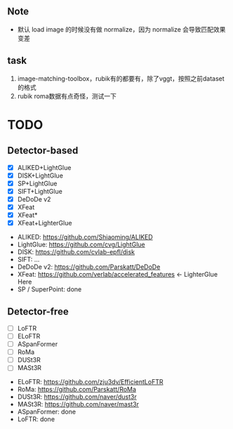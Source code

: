## Note

 - 默认 load image 的时候没有做 normalize，因为 normalize 会导致匹配效果变差 

## task

1. image-matching-toolbox，rubik有的都要有，除了vggt，按照之前dataset的格式
2. rubik roma数据有点奇怪，测试一下

# TODO

## Detector-based

 - [x] ALIKED+LightGlue
 - [x] DISK+LightGlue
 - [x] SP+LightGlue
 - [x] SIFT+LightGlue
 - [x] DeDoDe v2
 - [x] XFeat
 - [x] XFeat*
 - [x] XFeat+LighterGlue

 - ALIKED: https://github.com/Shiaoming/ALIKED
 - LightGlue: https://github.com/cvg/LightGlue
 - DISK: https://github.com/cvlab-epfl/disk
 - SIFT: ...
 - DeDoDe v2: https://github.com/Parskatt/DeDoDe
 - XFeat: https://github.com/verlab/accelerated_features <- LighterGlue Here
 - SP / SuperPoint: done

## Detector-free

 - [ ] LoFTR
 - [ ] ELoFTR
 - [ ] ASpanFormer
 - [ ] RoMa
 - [ ] DUSt3R
 - [ ] MASt3R

 - ELoFTR: https://github.com/zju3dv/EfficientLoFTR
 - RoMa: https://github.com/Parskatt/RoMa
 - DUSt3R: https://github.com/naver/dust3r
 - MASt3R: https://github.com/naver/mast3r
 - ASpanFormer: done
 - LoFTR: done
